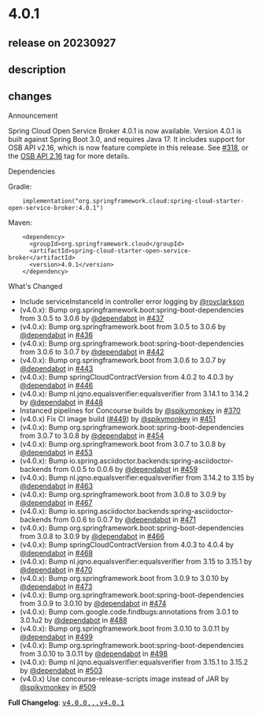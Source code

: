 # 4.0.1

## release on 20230927

## description

## changes

Announcement

Spring Cloud Open Service Broker 4.0.1 is now available. Version 4.0.1 is built against Spring Boot 3.0, and requires Java 17. It includes support for OSB API v2.16, which is now feature complete in this release. See <a class="issue-link js-issue-link" data-error-text="Failed to load title" data-id="799346533" data-permission-text="Title is private" data-url="https://github.com/spring-cloud/spring-cloud-open-service-broker/issues/318" data-hovercard-type="issue" data-hovercard-url="/spring-cloud/spring-cloud-open-service-broker/issues/318/hovercard" href="https://github.com/spring-cloud/spring-cloud-open-service-broker/issues/318">#318</a>, or the <a href="https://github.com/spring-cloud/spring-cloud-open-service-broker/issues?q=label%3A%22OSB+API+2.16%22+">OSB API 2.16</a> tag for more details.

Dependencies

Gradle:

        implementation("org.springframework.cloud:spring-cloud-starter-open-service-broker:4.0.1")

Maven:

        <dependency>
          <groupId>org.springframework.cloud</groupId>
          <artifactId>spring-cloud-starter-open-service-broker</artifactId>
          <version>4.0.1</version>
        </dependency>

What's Changed

* Include serviceInstanceId in controller error logging by <a class="user-mention notranslate" data-hovercard-type="user" data-hovercard-url="/users/royclarkson/hovercard" data-octo-click="hovercard-link-click" data-octo-dimensions="link_type:self" href="https://github.com/royclarkson">@royclarkson</a>
* (v4.0.x): Bump org.springframework.boot:spring-boot-dependencies from 3.0.5 to 3.0.6 by <a class="user-mention notranslate" data-hovercard-type="organization" data-hovercard-url="/orgs/dependabot/hovercard" data-octo-click="hovercard-link-click" data-octo-dimensions="link_type:self" href="https://github.com/dependabot">@dependabot</a> in <a class="issue-link js-issue-link" data-error-text="Failed to load title" data-id="1677874376" data-permission-text="Title is private" data-url="https://github.com/spring-cloud/spring-cloud-open-service-broker/issues/437" data-hovercard-type="pull_request" data-hovercard-url="/spring-cloud/spring-cloud-open-service-broker/pull/437/hovercard" href="https://github.com/spring-cloud/spring-cloud-open-service-broker/pull/437">#437</a>
* (v4.0.x): Bump org.springframework.boot from 3.0.5 to 3.0.6 by <a class="user-mention notranslate" data-hovercard-type="organization" data-hovercard-url="/orgs/dependabot/hovercard" data-octo-click="hovercard-link-click" data-octo-dimensions="link_type:self" href="https://github.com/dependabot">@dependabot</a> in <a class="issue-link js-issue-link" data-error-text="Failed to load title" data-id="1677874214" data-permission-text="Title is private" data-url="https://github.com/spring-cloud/spring-cloud-open-service-broker/issues/436" data-hovercard-type="pull_request" data-hovercard-url="/spring-cloud/spring-cloud-open-service-broker/pull/436/hovercard" href="https://github.com/spring-cloud/spring-cloud-open-service-broker/pull/436">#436</a>
* (v4.0.x): Bump org.springframework.boot:spring-boot-dependencies from 3.0.6 to 3.0.7 by <a class="user-mention notranslate" data-hovercard-type="organization" data-hovercard-url="/orgs/dependabot/hovercard" data-octo-click="hovercard-link-click" data-octo-dimensions="link_type:self" href="https://github.com/dependabot">@dependabot</a> in <a class="issue-link js-issue-link" data-error-text="Failed to load title" data-id="1716669768" data-permission-text="Title is private" data-url="https://github.com/spring-cloud/spring-cloud-open-service-broker/issues/442" data-hovercard-type="pull_request" data-hovercard-url="/spring-cloud/spring-cloud-open-service-broker/pull/442/hovercard" href="https://github.com/spring-cloud/spring-cloud-open-service-broker/pull/442">#442</a>
* (v4.0.x): Bump org.springframework.boot from 3.0.6 to 3.0.7 by <a class="user-mention notranslate" data-hovercard-type="organization" data-hovercard-url="/orgs/dependabot/hovercard" data-octo-click="hovercard-link-click" data-octo-dimensions="link_type:self" href="https://github.com/dependabot">@dependabot</a> in <a class="issue-link js-issue-link" data-error-text="Failed to load title" data-id="1716670027" data-permission-text="Title is private" data-url="https://github.com/spring-cloud/spring-cloud-open-service-broker/issues/443" data-hovercard-type="pull_request" data-hovercard-url="/spring-cloud/spring-cloud-open-service-broker/pull/443/hovercard" href="https://github.com/spring-cloud/spring-cloud-open-service-broker/pull/443">#443</a>
* (v4.0.x): Bump springCloudContractVersion from 4.0.2 to 4.0.3 by <a class="user-mention notranslate" data-hovercard-type="organization" data-hovercard-url="/orgs/dependabot/hovercard" data-octo-click="hovercard-link-click" data-octo-dimensions="link_type:self" href="https://github.com/dependabot">@dependabot</a> in <a class="issue-link js-issue-link" data-error-text="Failed to load title" data-id="1726960350" data-permission-text="Title is private" data-url="https://github.com/spring-cloud/spring-cloud-open-service-broker/issues/446" data-hovercard-type="pull_request" data-hovercard-url="/spring-cloud/spring-cloud-open-service-broker/pull/446/hovercard" href="https://github.com/spring-cloud/spring-cloud-open-service-broker/pull/446">#446</a>
* (v4.0.x): Bump nl.jqno.equalsverifier:equalsverifier from 3.14.1 to 3.14.2 by <a class="user-mention notranslate" data-hovercard-type="organization" data-hovercard-url="/orgs/dependabot/hovercard" data-octo-click="hovercard-link-click" data-octo-dimensions="link_type:self" href="https://github.com/dependabot">@dependabot</a> in <a class="issue-link js-issue-link" data-error-text="Failed to load title" data-id="1735541191" data-permission-text="Title is private" data-url="https://github.com/spring-cloud/spring-cloud-open-service-broker/issues/448" data-hovercard-type="pull_request" data-hovercard-url="/spring-cloud/spring-cloud-open-service-broker/pull/448/hovercard" href="https://github.com/spring-cloud/spring-cloud-open-service-broker/pull/448">#448</a>
* Instanced pipelines for Concourse builds by <a class="user-mention notranslate" data-hovercard-type="user" data-hovercard-url="/users/spikymonkey/hovercard" data-octo-click="hovercard-link-click" data-octo-dimensions="link_type:self" href="https://github.com/spikymonkey">@spikymonkey</a> in <a class="issue-link js-issue-link" data-error-text="Failed to load title" data-id="1478731462" data-permission-text="Title is private" data-url="https://github.com/spring-cloud/spring-cloud-open-service-broker/issues/370" data-hovercard-type="pull_request" data-hovercard-url="/spring-cloud/spring-cloud-open-service-broker/pull/370/hovercard" href="https://github.com/spring-cloud/spring-cloud-open-service-broker/pull/370">#370</a>
* (v4.0.x) Fix CI image build (<a class="issue-link js-issue-link" data-error-text="Failed to load title" data-id="1736895846" data-permission-text="Title is private" data-url="https://github.com/spring-cloud/spring-cloud-open-service-broker/issues/449" data-hovercard-type="issue" data-hovercard-url="/spring-cloud/spring-cloud-open-service-broker/issues/449/hovercard" href="https://github.com/spring-cloud/spring-cloud-open-service-broker/issues/449">#449</a>) by <a class="user-mention notranslate" data-hovercard-type="user" data-hovercard-url="/users/spikymonkey/hovercard" data-octo-click="hovercard-link-click" data-octo-dimensions="link_type:self" href="https://github.com/spikymonkey">@spikymonkey</a> in <a class="issue-link js-issue-link" data-error-text="Failed to load title" data-id="1749537910" data-permission-text="Title is private" data-url="https://github.com/spring-cloud/spring-cloud-open-service-broker/issues/451" data-hovercard-type="pull_request" data-hovercard-url="/spring-cloud/spring-cloud-open-service-broker/pull/451/hovercard" href="https://github.com/spring-cloud/spring-cloud-open-service-broker/pull/451">#451</a>
* (v4.0.x): Bump org.springframework.boot:spring-boot-dependencies from 3.0.7 to 3.0.8 by <a class="user-mention notranslate" data-hovercard-type="organization" data-hovercard-url="/orgs/dependabot/hovercard" data-octo-click="hovercard-link-click" data-octo-dimensions="link_type:self" href="https://github.com/dependabot">@dependabot</a> in <a class="issue-link js-issue-link" data-error-text="Failed to load title" data-id="1770836208" data-permission-text="Title is private" data-url="https://github.com/spring-cloud/spring-cloud-open-service-broker/issues/454" data-hovercard-type="pull_request" data-hovercard-url="/spring-cloud/spring-cloud-open-service-broker/pull/454/hovercard" href="https://github.com/spring-cloud/spring-cloud-open-service-broker/pull/454">#454</a>
* (v4.0.x): Bump org.springframework.boot from 3.0.7 to 3.0.8 by <a class="user-mention notranslate" data-hovercard-type="organization" data-hovercard-url="/orgs/dependabot/hovercard" data-octo-click="hovercard-link-click" data-octo-dimensions="link_type:self" href="https://github.com/dependabot">@dependabot</a> in <a class="issue-link js-issue-link" data-error-text="Failed to load title" data-id="1770836004" data-permission-text="Title is private" data-url="https://github.com/spring-cloud/spring-cloud-open-service-broker/issues/453" data-hovercard-type="pull_request" data-hovercard-url="/spring-cloud/spring-cloud-open-service-broker/pull/453/hovercard" href="https://github.com/spring-cloud/spring-cloud-open-service-broker/pull/453">#453</a>
* (v4.0.x): Bump io.spring.asciidoctor.backends:spring-asciidoctor-backends from 0.0.5 to 0.0.6 by <a class="user-mention notranslate" data-hovercard-type="organization" data-hovercard-url="/orgs/dependabot/hovercard" data-octo-click="hovercard-link-click" data-octo-dimensions="link_type:self" href="https://github.com/dependabot">@dependabot</a> in <a class="issue-link js-issue-link" data-error-text="Failed to load title" data-id="1781929535" data-permission-text="Title is private" data-url="https://github.com/spring-cloud/spring-cloud-open-service-broker/issues/459" data-hovercard-type="pull_request" data-hovercard-url="/spring-cloud/spring-cloud-open-service-broker/pull/459/hovercard" href="https://github.com/spring-cloud/spring-cloud-open-service-broker/pull/459">#459</a>
* (v4.0.x): Bump nl.jqno.equalsverifier:equalsverifier from 3.14.2 to 3.15 by <a class="user-mention notranslate" data-hovercard-type="organization" data-hovercard-url="/orgs/dependabot/hovercard" data-octo-click="hovercard-link-click" data-octo-dimensions="link_type:self" href="https://github.com/dependabot">@dependabot</a> in <a class="issue-link js-issue-link" data-error-text="Failed to load title" data-id="1795988127" data-permission-text="Title is private" data-url="https://github.com/spring-cloud/spring-cloud-open-service-broker/issues/463" data-hovercard-type="pull_request" data-hovercard-url="/spring-cloud/spring-cloud-open-service-broker/pull/463/hovercard" href="https://github.com/spring-cloud/spring-cloud-open-service-broker/pull/463">#463</a>
* (v4.0.x): Bump org.springframework.boot from 3.0.8 to 3.0.9 by <a class="user-mention notranslate" data-hovercard-type="organization" data-hovercard-url="/orgs/dependabot/hovercard" data-octo-click="hovercard-link-click" data-octo-dimensions="link_type:self" href="https://github.com/dependabot">@dependabot</a> in <a class="issue-link js-issue-link" data-error-text="Failed to load title" data-id="1815190502" data-permission-text="Title is private" data-url="https://github.com/spring-cloud/spring-cloud-open-service-broker/issues/467" data-hovercard-type="pull_request" data-hovercard-url="/spring-cloud/spring-cloud-open-service-broker/pull/467/hovercard" href="https://github.com/spring-cloud/spring-cloud-open-service-broker/pull/467">#467</a>
* (v4.0.x): Bump io.spring.asciidoctor.backends:spring-asciidoctor-backends from 0.0.6 to 0.0.7 by <a class="user-mention notranslate" data-hovercard-type="organization" data-hovercard-url="/orgs/dependabot/hovercard" data-octo-click="hovercard-link-click" data-octo-dimensions="link_type:self" href="https://github.com/dependabot">@dependabot</a> in <a class="issue-link js-issue-link" data-error-text="Failed to load title" data-id="1856072480" data-permission-text="Title is private" data-url="https://github.com/spring-cloud/spring-cloud-open-service-broker/issues/471" data-hovercard-type="pull_request" data-hovercard-url="/spring-cloud/spring-cloud-open-service-broker/pull/471/hovercard" href="https://github.com/spring-cloud/spring-cloud-open-service-broker/pull/471">#471</a>
* (v4.0.x): Bump org.springframework.boot:spring-boot-dependencies from 3.0.8 to 3.0.9 by <a class="user-mention notranslate" data-hovercard-type="organization" data-hovercard-url="/orgs/dependabot/hovercard" data-octo-click="hovercard-link-click" data-octo-dimensions="link_type:self" href="https://github.com/dependabot">@dependabot</a> in <a class="issue-link js-issue-link" data-error-text="Failed to load title" data-id="1815190465" data-permission-text="Title is private" data-url="https://github.com/spring-cloud/spring-cloud-open-service-broker/issues/466" data-hovercard-type="pull_request" data-hovercard-url="/spring-cloud/spring-cloud-open-service-broker/pull/466/hovercard" href="https://github.com/spring-cloud/spring-cloud-open-service-broker/pull/466">#466</a>
* (v4.0.x): Bump springCloudContractVersion from 4.0.3 to 4.0.4 by <a class="user-mention notranslate" data-hovercard-type="organization" data-hovercard-url="/orgs/dependabot/hovercard" data-octo-click="hovercard-link-click" data-octo-dimensions="link_type:self" href="https://github.com/dependabot">@dependabot</a> in <a class="issue-link js-issue-link" data-error-text="Failed to load title" data-id="1825749414" data-permission-text="Title is private" data-url="https://github.com/spring-cloud/spring-cloud-open-service-broker/issues/468" data-hovercard-type="pull_request" data-hovercard-url="/spring-cloud/spring-cloud-open-service-broker/pull/468/hovercard" href="https://github.com/spring-cloud/spring-cloud-open-service-broker/pull/468">#468</a>
* (v4.0.x): Bump nl.jqno.equalsverifier:equalsverifier from 3.15 to 3.15.1 by <a class="user-mention notranslate" data-hovercard-type="organization" data-hovercard-url="/orgs/dependabot/hovercard" data-octo-click="hovercard-link-click" data-octo-dimensions="link_type:self" href="https://github.com/dependabot">@dependabot</a> in <a class="issue-link js-issue-link" data-error-text="Failed to load title" data-id="1834330770" data-permission-text="Title is private" data-url="https://github.com/spring-cloud/spring-cloud-open-service-broker/issues/470" data-hovercard-type="pull_request" data-hovercard-url="/spring-cloud/spring-cloud-open-service-broker/pull/470/hovercard" href="https://github.com/spring-cloud/spring-cloud-open-service-broker/pull/470">#470</a>
* (v4.0.x): Bump org.springframework.boot from 3.0.9 to 3.0.10 by <a class="user-mention notranslate" data-hovercard-type="organization" data-hovercard-url="/orgs/dependabot/hovercard" data-octo-click="hovercard-link-click" data-octo-dimensions="link_type:self" href="https://github.com/dependabot">@dependabot</a> in <a class="issue-link js-issue-link" data-error-text="Failed to load title" data-id="1866310829" data-permission-text="Title is private" data-url="https://github.com/spring-cloud/spring-cloud-open-service-broker/issues/473" data-hovercard-type="pull_request" data-hovercard-url="/spring-cloud/spring-cloud-open-service-broker/pull/473/hovercard" href="https://github.com/spring-cloud/spring-cloud-open-service-broker/pull/473">#473</a>
* (v4.0.x): Bump org.springframework.boot:spring-boot-dependencies from 3.0.9 to 3.0.10 by <a class="user-mention notranslate" data-hovercard-type="organization" data-hovercard-url="/orgs/dependabot/hovercard" data-octo-click="hovercard-link-click" data-octo-dimensions="link_type:self" href="https://github.com/dependabot">@dependabot</a> in <a class="issue-link js-issue-link" data-error-text="Failed to load title" data-id="1866310980" data-permission-text="Title is private" data-url="https://github.com/spring-cloud/spring-cloud-open-service-broker/issues/474" data-hovercard-type="pull_request" data-hovercard-url="/spring-cloud/spring-cloud-open-service-broker/pull/474/hovercard" href="https://github.com/spring-cloud/spring-cloud-open-service-broker/pull/474">#474</a>
* (v4.0.x): Bump com.google.code.findbugs:annotations from 3.0.1 to 3.0.1u2 by <a class="user-mention notranslate" data-hovercard-type="organization" data-hovercard-url="/orgs/dependabot/hovercard" data-octo-click="hovercard-link-click" data-octo-dimensions="link_type:self" href="https://github.com/dependabot">@dependabot</a> in <a class="issue-link js-issue-link" data-error-text="Failed to load title" data-id="1898581943" data-permission-text="Title is private" data-url="https://github.com/spring-cloud/spring-cloud-open-service-broker/issues/488" data-hovercard-type="pull_request" data-hovercard-url="/spring-cloud/spring-cloud-open-service-broker/pull/488/hovercard" href="https://github.com/spring-cloud/spring-cloud-open-service-broker/pull/488">#488</a>
* (v4.0.x): Bump org.springframework.boot from 3.0.10 to 3.0.11 by <a class="user-mention notranslate" data-hovercard-type="organization" data-hovercard-url="/orgs/dependabot/hovercard" data-octo-click="hovercard-link-click" data-octo-dimensions="link_type:self" href="https://github.com/dependabot">@dependabot</a> in <a class="issue-link js-issue-link" data-error-text="Failed to load title" data-id="1908212229" data-permission-text="Title is private" data-url="https://github.com/spring-cloud/spring-cloud-open-service-broker/issues/499" data-hovercard-type="pull_request" data-hovercard-url="/spring-cloud/spring-cloud-open-service-broker/pull/499/hovercard" href="https://github.com/spring-cloud/spring-cloud-open-service-broker/pull/499">#499</a>
* (v4.0.x): Bump org.springframework.boot:spring-boot-dependencies from 3.0.10 to 3.0.11 by <a class="user-mention notranslate" data-hovercard-type="organization" data-hovercard-url="/orgs/dependabot/hovercard" data-octo-click="hovercard-link-click" data-octo-dimensions="link_type:self" href="https://github.com/dependabot">@dependabot</a> in <a class="issue-link js-issue-link" data-error-text="Failed to load title" data-id="1908212189" data-permission-text="Title is private" data-url="https://github.com/spring-cloud/spring-cloud-open-service-broker/issues/498" data-hovercard-type="pull_request" data-hovercard-url="/spring-cloud/spring-cloud-open-service-broker/pull/498/hovercard" href="https://github.com/spring-cloud/spring-cloud-open-service-broker/pull/498">#498</a>
* (v4.0.x): Bump nl.jqno.equalsverifier:equalsverifier from 3.15.1 to 3.15.2 by <a class="user-mention notranslate" data-hovercard-type="organization" data-hovercard-url="/orgs/dependabot/hovercard" data-octo-click="hovercard-link-click" data-octo-dimensions="link_type:self" href="https://github.com/dependabot">@dependabot</a> in <a class="issue-link js-issue-link" data-error-text="Failed to load title" data-id="1910735290" data-permission-text="Title is private" data-url="https://github.com/spring-cloud/spring-cloud-open-service-broker/issues/503" data-hovercard-type="pull_request" data-hovercard-url="/spring-cloud/spring-cloud-open-service-broker/pull/503/hovercard" href="https://github.com/spring-cloud/spring-cloud-open-service-broker/pull/503">#503</a>
* (v4.0.x) Use concourse-release-scripts image instead of JAR by <a class="user-mention notranslate" data-hovercard-type="user" data-hovercard-url="/users/spikymonkey/hovercard" data-octo-click="hovercard-link-click" data-octo-dimensions="link_type:self" href="https://github.com/spikymonkey">@spikymonkey</a> in <a class="issue-link js-issue-link" data-error-text="Failed to load title" data-id="1913972439" data-permission-text="Title is private" data-url="https://github.com/spring-cloud/spring-cloud-open-service-broker/issues/509" data-hovercard-type="pull_request" data-hovercard-url="/spring-cloud/spring-cloud-open-service-broker/pull/509/hovercard" href="https://github.com/spring-cloud/spring-cloud-open-service-broker/pull/509">#509</a>

<strong>Full Changelog</strong>: <a class="commit-link" href="https://github.com/spring-cloud/spring-cloud-open-service-broker/compare/v4.0.0...v4.0.1"><tt>v4.0.0...v4.0.1</tt></a>

